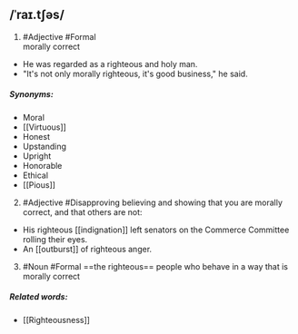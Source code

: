 ## /ˈraɪ.tʃəs/
1. #Adjective #Formal  
morally correct

- He was regarded as a righteous and holy man.
- "It's not only morally righteous, it's good business," he said.

##### Synonyms:
- Moral
- [[Virtuous]]
- Honest
- Upstanding
- Upright
- Honorable
- Ethical
- [[Pious]]

2. #Adjective #Disapproving 
believing and showing that you are morally correct, and that others are not:

- His righteous [[indignation]] left senators on the Commerce Committee rolling their eyes.
- An [[outburst]] of righteous anger.

3. #Noun  #Formal 
==the righteous==
people who behave in a way that is morally correct 


##### Related words:
- [[Righteousness]]